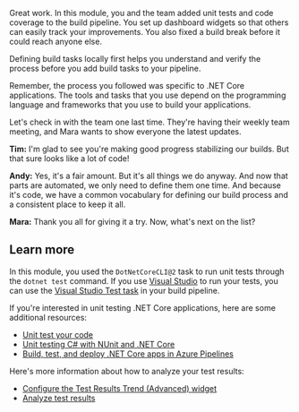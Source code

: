 Great work. In this module, you and the team added unit tests and code coverage to the build pipeline. You set up dashboard widgets so that others can easily track your improvements. You also fixed a build break before it could reach anyone else.

Defining build tasks locally first helps you understand and verify the process before you add build tasks to your pipeline.

Remember, the process you followed was specific to .NET Core applications. The tools and tasks that you use depend on the programming language and frameworks that you use to build your applications.

Let's check in with the team one last time. They're having their weekly team meeting, and Mara wants to show everyone the latest updates.

**Tim:** I'm glad to see you're making good progress stabilizing our builds. But that sure looks like a lot of code!

**Andy:** Yes, it's a fair amount. But it's all things we do anyway. And now that parts are automated, we only need to define them one time. And because it's code, we have a common vocabulary for defining our build process and a consistent place to keep it all.

**Mara:** Thank you all for giving it a try. Now, what's next on the list?

## Learn more

In this module, you used the `DotNetCoreCLI@2` task to run unit tests through the `dotnet test` command. If you use [Visual Studio](/visualstudio/test/getting-started-with-unit-testing?azure-portal=true) to run your tests, you can use the [Visual Studio Test task](/azure/devops/pipelines/tasks/test/vstest?azure-portal=true) in your build pipeline.

If you're interested in unit testing .NET Core applications, here are some additional resources:

* [Unit test your code](/visualstudio/test/unit-test-your-code?azure-portal=true)
* [Unit testing C# with NUnit and .NET Core](/dotnet/core/testing/unit-testing-with-nunit)
* [Build, test, and deploy .NET Core apps in Azure Pipelines](/azure/devops/pipelines/ecosystems/dotnet-core)

Here's more information about how to analyze your test results:

* [Configure the Test Results Trend (Advanced) widget](/azure/devops/report/dashboards/configure-test-results-trend?azure-portal=true)
* [Analyze test results](/azure/devops/pipelines/test/test-analytics?azure-portal=true)